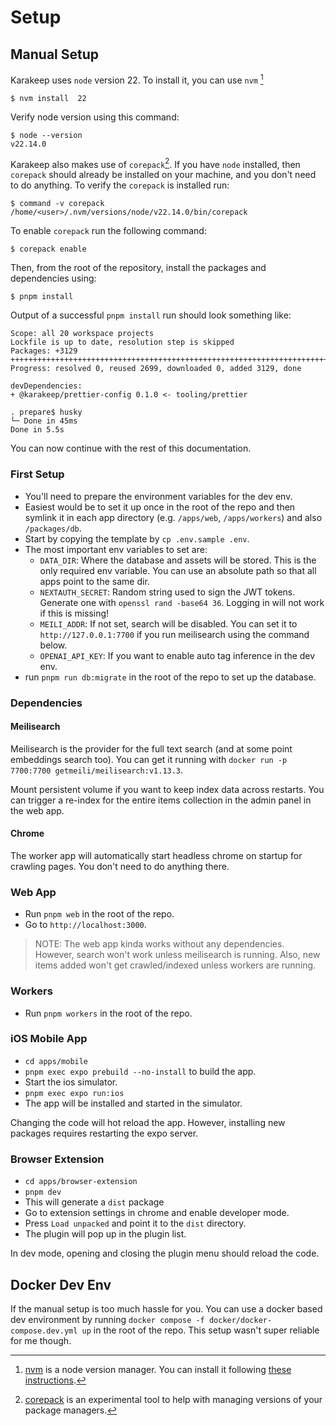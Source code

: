 # Setup

## Manual Setup

Karakeep uses `node` version 22. To install it, you can use `nvm` [^1]

```
$ nvm install  22
```

Verify node version using this command:
```
$ node --version
v22.14.0
```

Karakeep also makes use of `corepack`[^2]. If you have `node` installed, then `corepack` should already be
installed on your machine, and you don't need to do anything. To verify the `corepack` is installed run:

```
$ command -v corepack
/home/<user>/.nvm/versions/node/v22.14.0/bin/corepack
```

To enable `corepack` run the following command:

```
$ corepack enable
```

Then, from the root of the repository, install the packages and dependencies using:

```
$ pnpm install
```

Output of a successful `pnpm install` run should look something like:

```
Scope: all 20 workspace projects
Lockfile is up to date, resolution step is skipped
Packages: +3129
+++++++++++++++++++++++++++++++++++++++++++++++++++++++++++++++++++++++++++++++++++++++++++++++++++++++++++++++++++++++++++++++++++++++++++++
Progress: resolved 0, reused 2699, downloaded 0, added 3129, done

devDependencies:
+ @karakeep/prettier-config 0.1.0 <- tooling/prettier

. prepare$ husky
└─ Done in 45ms
Done in 5.5s
```

You can now continue with the rest of this documentation.

### First Setup

- You'll need to prepare the environment variables for the dev env.
- Easiest would be to set it up once in the root of the repo and then symlink it in each app directory (e.g. `/apps/web`, `/apps/workers`) and also `/packages/db`.
- Start by copying the template by `cp .env.sample .env`.
- The most important env variables to set are:
  - `DATA_DIR`: Where the database and assets will be stored. This is the only required env variable. You can use an absolute path so that all apps point to the same dir.
  - `NEXTAUTH_SECRET`: Random string used to sign the JWT tokens. Generate one with `openssl rand -base64 36`. Logging in will not work if this is missing!
  - `MEILI_ADDR`: If not set, search will be disabled. You can set it to `http://127.0.0.1:7700` if you run meilisearch using the command below.
  - `OPENAI_API_KEY`: If you want to enable auto tag inference in the dev env.
- run `pnpm run db:migrate` in the root of the repo to set up the database.

### Dependencies

#### Meilisearch

Meilisearch is the provider for the full text search (and at some point embeddings search too). You can get it running with `docker run -p 7700:7700 getmeili/meilisearch:v1.13.3`.

Mount persistent volume if you want to keep index data across restarts. You can trigger a re-index for the entire items collection in the admin panel in the web app.

#### Chrome

The worker app will automatically start headless chrome on startup for crawling pages. You don't need to do anything there.

### Web App

- Run `pnpm web` in the root of the repo.
- Go to `http://localhost:3000`.

> NOTE: The web app kinda works without any dependencies. However, search won't work unless meilisearch is running. Also, new items added won't get crawled/indexed unless workers are running.

### Workers

- Run `pnpm workers` in the root of the repo.

### iOS Mobile App

- `cd apps/mobile`
- `pnpm exec expo prebuild --no-install` to build the app.
- Start the ios simulator.
- `pnpm exec expo run:ios`
- The app will be installed and started in the simulator.

Changing the code will hot reload the app. However, installing new packages requires restarting the expo server.

### Browser Extension

- `cd apps/browser-extension`
- `pnpm dev`
- This will generate a `dist` package
- Go to extension settings in chrome and enable developer mode.
- Press `Load unpacked` and point it to the `dist` directory.
- The plugin will pop up in the plugin list.

In dev mode, opening and closing the plugin menu should reload the code.


## Docker Dev Env

If the manual setup is too much hassle for you. You can use a docker based dev environment by running `docker compose -f docker/docker-compose.dev.yml up` in the root of the repo. This setup wasn't super reliable for me though.


[^1]: [nvm](https://github.com/nvm-sh/nvm) is a node version manager. You can install it following [these
instructions](https://github.com/nvm-sh/nvm?tab=readme-ov-file#installing-and-updating).

[^2]: [corepack](https://nodejs.org/api/corepack.html) is an experimental tool to help with managing versions of your
package managers.
